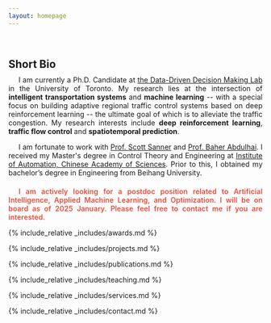 ```yaml
---
layout: homepage
---
```

<h1 id="about-me"></h1>

<h2 style="margin: 60px 0px 10px;">Short Bio</h2>

<div style="text-align: justify; text-indent: 20px;">
  I am currently a Ph.D. Candidate at <a href="https://d3m.mie.utoronto.ca">the Data-Driven Decision Making Lab</a> in the University of Toronto. My research lies at the intersection of <strong>intelligent transportation systems</strong> and <strong>machine learning</strong> -- with a special focus on building adaptive regional traffic control systems based on deep reinforcement learning -- the ultimate goal of which is to alleviate the traffic congestion. My research interests include <strong>deep reinforcement learning</strong>, <strong>traffic flow control</strong> and <strong>spatiotemporal prediction</strong>.

  I am fortunate to work with <a href="https://d3m.mie.utoronto.ca/members/ssanner/">Prof. Scott Sanner</a> and <a href="https://uttri.utoronto.ca/people/baher-abdulhai/">Prof. Baher Abdulhai</a>. I received my Master's degree in Control Theory and Engineering at <a href="http://english.ia.cas.cn/">Institute of Automation, Chinese Academy of Sciences</a>. Prior to this, I obtained my bachelor’s degree in Engineering from Beihang University.
</div>

<div style="text-align: justify; text-indent: 20px; margin-top: 20px;">
  <strong style="color:#e74d3c; font-weight:600;">I am actively looking for a postdoc position related to Artificial Intelligence, Applied Machine Learning, and Optimization. I will be on board as of 2025 January. Please feel free to contact me if you are interested.</strong>
</div>

{% include_relative _includes/awards.md %}

{% include_relative _includes/projects.md %}

{% include_relative _includes/publications.md %}

{% include_relative _includes/teaching.md %}

{% include_relative _includes/services.md %}

{% include_relative _includes/contact.md %}